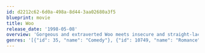 ```yaml
---
id: d2212c62-6d0a-498a-8d44-3aa02680a3f5
blueprint: movie
title: Woo
release_date: '1998-05-08'
overview: 'Gorgeous and extraverted Woo meets insecure and straight-laced law clerk Tim at a blind date.'
genres: '[{"id": 35, "name": "Comedy"}, {"id": 10749, "name": "Romance"}]'
---
```

